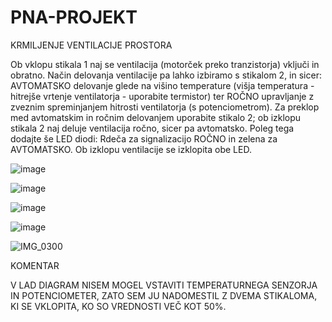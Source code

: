 # PNA-PROJEKT
KRMILJENJE VENTILACIJE PROSTORA


Ob vklopu stikala 1 naj se ventilacija (motorček preko tranzistorja) vključi in obratno. Način delovanja ventilacije pa lahko izbiramo s stikalom 2, in sicer: AVTOMATSKO delovanje glede na višino temperature (višja temperatura - hitrejše vrtenje ventilatorja - uporabite termistor) ter ROČNO upravljanje z zveznim spreminjanjem hitrosti ventilatorja (s potenciometrom). Za preklop med avtomatskim in ročnim delovanjem uporabite stikalo 2; ob izklopu stikala 2 naj deluje ventilacija ročno, sicer pa avtomatsko. Poleg tega dodajte še LED diodi: Rdeča za signalizacijo ROČNO in zelena za AVTOMATSKO. Ob izklopu ventilacije se izklopita obe LED.


![image](https://user-images.githubusercontent.com/129843992/231967635-c5047af4-7a64-4e15-8292-2a2211359a7e.png)


![image](https://user-images.githubusercontent.com/129843992/231968165-034b6e67-8ea3-4b39-8eaa-c8582193552a.png)


![image](https://user-images.githubusercontent.com/129843992/231968844-e4b46e07-3ca3-447c-9c7f-5e739937b60a.png)


![image](https://user-images.githubusercontent.com/129843992/231972000-9e3ef2ed-f82b-4849-93f1-3289c490f56c.png)

![IMG_0300](https://user-images.githubusercontent.com/129843992/232754633-573c3f1b-dbd6-4525-a6d2-a31da007538f.jpg)


KOMENTAR

V LAD DIAGRAM NISEM MOGEL VSTAVITI TEMPERATURNEGA SENZORJA IN POTENCIOMETER, ZATO SEM JU NADOMESTIL Z DVEMA STIKALOMA, KI SE VKLOPITA, KO SO VREDNOSTI VEČ KOT 50%.
